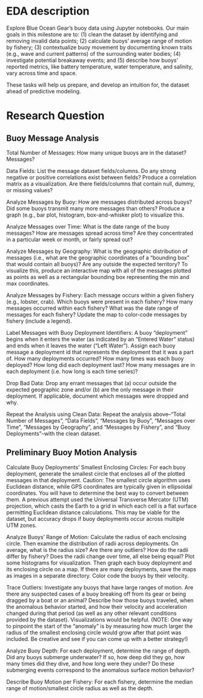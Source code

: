 # EDA description
Explore Blue Ocean Gear’s buoy data using Jupyter notebooks. Our main goals in this milestone are to: 
(1) clean the dataset by identifying and removing invalid data points; 
(2) calculate buoys’ average range of motion by fishery; 
(3) contextualize buoy movement by documenting known traits (e.g., wave and current patterns) of the surrounding water bodies; 
(4) investigate potential breakaway events; and 
(5) describe how buoys’ reported metrics, like battery temperature, water temperature, and salinity, vary across time and space.  

These tasks will help us prepare, and develop an intuition for, the dataset ahead of predictive modeling.

# Research Question
## Buoy Message Analysis
Total Number of Messages: How many unique buoys are in the dataset? Messages?


Data Fields:  List the message dataset fields/columns. Do any strong negative or positive correlations exist between fields? Produce a correlation matrix as a visualization. Are there fields/columns that contain null, dummy, or missing values?


Analyze Messages by Buoy: How are messages distributed across buoys? Did some buoys transmit many more messages than others? Produce a graph (e.g., bar plot, histogram, box-and-whisker plot) to visualize this.


Analyze Messages over Time: What is the date range of the buoy messages? How are messages spread across time?  Are they concentrated in a particular week or month, or fairly spread out?


Analyze Messages by Geography: What is the geographic distribution of messages (i.e., what are the geographic coordinates of a “bounding box” that would contain all buoys)?  Are any outside the expected territory? To visualize this, produce an interactive map with all of the messages plotted as points as well as a rectangular bounding box representing the min and max coordinates.
 
Analyze Messages by Fishery: Each message occurs within a given fishery (e.g., lobster, crab). Which buoys were present in each fishery? How many messages occurred within each fishery? What was the date range of messages for each fishery?  Update the map to color-code messages by fishery (include a legend).


Label Messages with Buoy Deployment Identifiers: A buoy “deployment” begins when it enters the water (as indicated by an “Entered Water” status) and ends when it leaves the water (“Left Water”). Assign each buoy message a deployment id that represents the deployment that it was a part of. How many deployments occurred? How many times was each buoy deployed? How long did each deployment last?  How many messages are in each deployment (i.e. how long is each time series)?


Drop Bad Data: Drop any errant messages that (a) occur outside the expected geographic zone and/or (b) are the only message in their deployment. If applicable, document which messages were dropped and why.
 
Repeat the Analysis using Clean Data: Repeat the analysis above–“Total Number of Messages”, “Data Fields”, “Messages by Buoy”, “Messages over Time”, “Messages by Geography”, and “Messages by Fishery”, and “Buoy Deployments”–with the clean dataset.

## Preliminary Buoy Motion Analysis
Calculate Buoy Deployments’ Smallest Enclosing Circles: For each buoy deployment, generate the smallest circle that encloses all of the plotted messages in that deployment. Caution: The smallest circle algorithm uses Euclidean distance, while GPS coordinates are typically given in ellipsoidal coordinates. You will have to determine the best way to convert between them. A previous attempt used the Universal Transverse Mercator (UTM) projection, which casts the Earth to a grid in which each cell is a flat surface permitting Euclidean distance calculations. This may be viable for the dataset, but accuracy drops if buoy deployments occur across multiple UTM zones. 
 
Analyze Buoys’ Range of Motion: Calculate the radius of each enclosing circle. Then examine the distribution of radii across deployments. On average, what is the radius size?  Are there any outliers? How do the radii differ by fishery? Does the radii change over time, all else being equal?  Plot some histograms for visualization. Then graph each buoy deployment and its enclosing circle on a map. If there are many deployments, save the maps as images in a separate directory. Color code the buoys by their velocity.


Trace Outliers: Investigate any buoys that have large ranges of motion. Are there any suspected cases of a buoy breaking off from its gear or being dragged by a boat or  an animal?  Describe how those buoys traveled, when the anomalous behavior started, and how their velocity and acceleration changed during that period (as well as any other relevant conditions provided by the dataset). Visualizations would be helpful. (NOTE: One way to pinpoint the start of the “anomaly” is by measuring how much larger the radius of the smallest enclosing circle would grow after that point was included. Be creative and see if you can come up with a better strategy!)
 
Analyze Buoy Depth: For each deployment, determine the range of depth.  Did any buoys submerge underwater? If so, how deep did they go, how many times did they dive, and how long were they under? Do these submerging events correspond to the anomalous surface motion behavior?
 
Describe Buoy Motion per Fishery: For each fishery, determine the median range of motion/smallest circle radius as well as the depth.